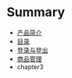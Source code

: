 # Summary

* [产品简介](README.md)
* [目录](contents.md)
* [登录与登出](chapter1.md)
* [商品管理](chapter2.md)
* chapter3

